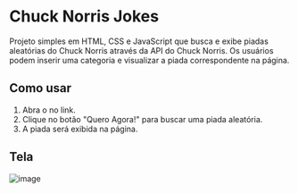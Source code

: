# Chuck Norris Jokes

Projeto simples em HTML, CSS e JavaScript que busca e exibe piadas aleatórias do Chuck Norris através 
da API do Chuck Norris. Os usuários podem inserir uma categoria e visualizar a piada correspondente 
na página.

## Como usar

1. Abra o no link.
2. Clique no botão "Quero Agora!" para buscar uma piada aleatória.
4. A piada será exibida na página.

## Tela
![image](https://github.com/FagnerStutz/chuck-norris-jokes/assets/133290533/b4b633c8-b5fa-460a-9419-b355af131579)
